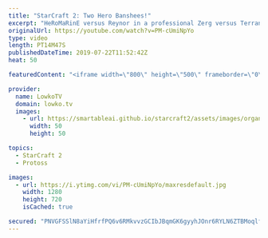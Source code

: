 ```yaml
---
title: "StarCraft 2: Two Hero Banshees!"
excerpt: "HeRoMaRinE versus Reynor in a professional Zerg versus Terran in StarCraft 2. Big Gabe gets an advantage in the early game, but facing off against Reynor is not an easy task as he is known to defend with minimal defences and relentless counter attacks.  Get more videos & support my work: http://www.patreon.com/lowkotv"
originalUrl: https://youtube.com/watch?v=PM-cUmiNpYo
type: video
length: PT14M47S
publishedDateTime: 2019-07-22T11:52:42Z
heat: 50

featuredContent: "<iframe width=\"800\" height=\"500\" frameborder=\"0\" src=\"https://www.youtube.com/embed/PM-cUmiNpYo\" allow=\"accelerometer; autoplay; encrypted-media; gyroscope; picture-in-picture\" allowfullscreen></iframe>"

provider:
  name: LowkoTV
  domain: lowko.tv
  images:
    - url: https://smartableai.github.io/starcraft2/assets/images/organizations/lowko.tv-50x50.jpg
      width: 50
      height: 50

topics:
  - StarCraft 2
  - Protoss

images:
  - url: https://i.ytimg.com/vi/PM-cUmiNpYo/maxresdefault.jpg
    width: 1280
    height: 720
    isCached: true

secured: "PNVGFSSlN8aYiHfrfPQ6v6RMkvvzGCIbJBqmGK6gyyhJOnr6RYLN6ZTBMoqlffwlsI+hNBtsjLwRtD4x3st+JhgkClEBxMllwgiKh1pAOKVsWOLQmfCR59FnyY99eCCL1N/AKKW1S80QxaXJumEz1F5w9ndGZd10z9xGhBM4MBwd5oDtZ6/wZThFsem2KZxuBHapufTJoKuwl42QLhMuwmdkEpo5K2roWpNCn4Z6DXXcv/WD/BJVjHqIwymPr6zI0qO1UNYeZuyhfUH0da4Xe4zsRF1BQaHHbNvIDNVcor0hVywndS6RP+HGqNT4UwOOSR4F9bp9WWXHbVBpsN+qJHiNSvVUwJ3CGSI8NKqwZZ2kb+1wzZp9GVEQzuslveaj1exnyhicyG7ayF/MzY/1VXAaeE00OLF+gUM+fB7WfBQ=;56wPDJWI+uuuFub5fTl8aA=="
---
```


